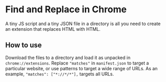 # Find and Replace in Chrome
A tiny JS script and a tiny JSON file in a directory is all you need to
create an extension that replaces HTML with HTML. 

## How to use
Download the files to a directory and load it as unpacked in
`chrome://extensions`. Replace `"matches"` in `manifest.json` to target
a particular website, or use patterns to target a wide range of URLs. As an
example, `"matches": ["*://*/*"],` targets all URLs.
